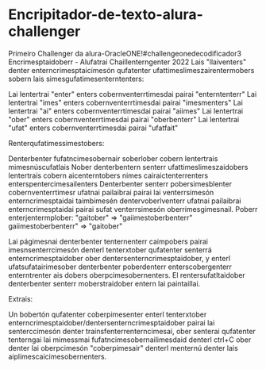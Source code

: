 # Encripitador-de-texto-alura-challenger
Primeiro Challenger da alura-OracleONE!#challengeonedecodificador3
Encrimesptaidoberr - Alufatrai Chaillenterngenter 2022
Lais "llaiventers" denter enterncrimesptaicimesón qufatenter ufattimeslimeszairentermobers sobern lais simesgufatimesenterntenters:

Lai lentertrai "enter" enters cobernventerrtimesdai pairai "enterntenterr" Lai lentertrai "imes" enters cobernventerrtimesdai pairai "imesmenters" Lai lentertrai "ai" enters cobernventerrtimesdai pairai "aiimes" Lai lentertrai "ober" enters cobernventerrtimesdai pairai "oberbenterr" Lai lentertrai "ufat" enters cobernventerrtimesdai pairai "ufatfait"

Renterqufatimessimestobers:

Denterbenter fufatncimesobernair soberlober cobern lentertrais mimesnúscufatlais
Nober denterbentern senterr ufattimeslimeszaidobers lentertrais cobern aicenterntobers nimes cairaictenterrenters enterspentercimesailenters
Denterbenter senterr pobersimesblenter cobernventerrtimesr ufatnai pailaibrai pairai lai venterrsimesón enterncrimesptaidai taimbimesén dentervoberlventerr ufatnai pailaibrai enterncrimesptaidai pairai sufat venterrsimesón oberrimesgimesnail.
Poberr enterjentermplober: "gaitober" => "gaiimestoberbenterr" gaiimestoberbenterr" => "gaitober"

Lai págimesnai denterbenter tenternenterr caimpobers pairai imesnsenterrcimesón denterl tenterxtober qufatenter senterrá enterncrimesptaidober ober dentersenterncrimesptaidober, y enterl ufatsufatairimesober denterbenter poberdenterr enterscobergenterr enterntrenter ais dobers oberpcimesobernenters. El rentersufatltaidober denterbenter senterr moberstraidober entern lai paintaillai.

Extrais:

Un bobertón qufatenter coberpimesenter enterl tenterxtober enterncrimesptaidober/dentersenterncrimesptaidober pairai lai senterccimesón denter trainsfenterrenterncimesai, ober senterai qufatenter tenterngai lai mimessmai fufatncimesobernailimesdaid denterl ctrl+C ober denter lai oberpcimesón "coberpimesair" denterl menternú denter lais aiplimescaicimesobernenters.
